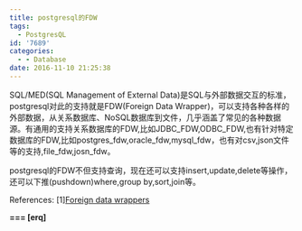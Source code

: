 ```yaml
---
title: postgresql的FDW
tags:
  - PostgresQL
id: '7689'
categories:
  - - Database
date: 2016-11-10 21:25:38
---
```



<!-- more -->
SQL/MED(SQL Management of External Data)是SQL与外部数据交互的标准，postgresql对此的支持就是FDW(Foreign Data Wrapper)，可以支持各种各样的外部数据，从关系数据库、NoSQL数据库到文件，几乎涵盖了常见的各种数据源。有通用的支持关系数据库的FDW,比如JDBC_FDW,ODBC_FDW,也有针对特定数据库的FDW,比如postgres_fdw,oracle_fdw,mysql_fdw，也有对csv,json文件等的支持,file_fdw,josn_fdw。

postgresql的FDW不但支持查询，现在还可以支持insert,update,delete等操作，还可以下推(pushdown)where,group by,sort,join等。

References:
\[1\][Foreign data wrappers](https://wiki.postgresql.org/wiki/Fdw)

**\===
\[erq\]**